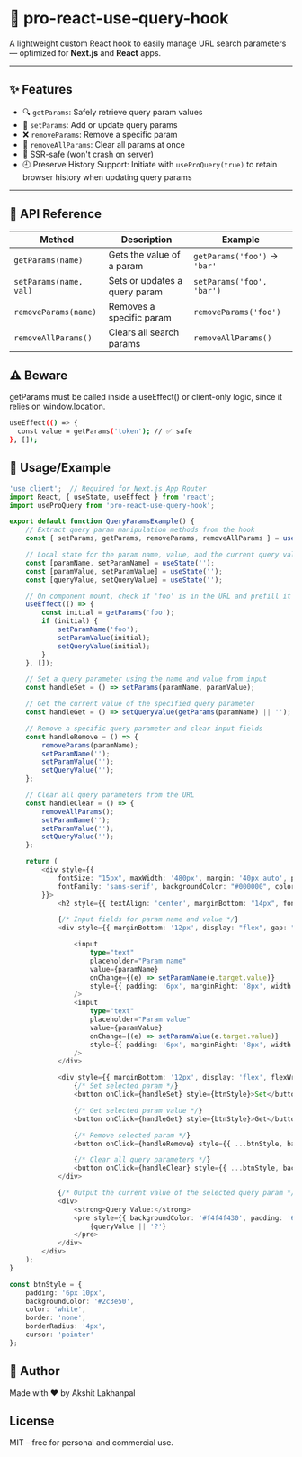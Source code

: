 # 🧩 pro-react-use-query-hook

A lightweight custom React hook to easily manage URL search parameters — optimized for **Next.js** and **React** apps.

---

## ✨ Features

- 🔍 `getParams`: Safely retrieve query param values
- 🧼 `setParams`: Add or update query params
- ❌ `removeParams`: Remove a specific param
- 🔄 `removeAllParams`: Clear all params at once
- 🧠 SSR-safe (won't crash on server)
- 🕘 Preserve History Support: Initiate with `useProQuery(true)` to retain browser history when updating query params

---

## 📖 API Reference

| Method                 | Description                   | Example                      |
| ---------------------- | ----------------------------- | ---------------------------- |
| `getParams(name)`      | Gets the value of a param     | `getParams('foo')` → `'bar'` |
| `setParams(name, val)` | Sets or updates a query param | `setParams('foo', 'bar')`    |
| `removeParams(name)`   | Removes a specific param      | `removeParams('foo')`        |
| `removeAllParams()`    | Clears all search params      | `removeAllParams()`          |

## ⚠️ Beware

getParams must be called inside a useEffect() or client-only logic, since it relies on window.location.

```bash
useEffect(() => {
  const value = getParams('token'); // ✅ safe
}, []);
```

## 📝 Usage/Example

```typescript
'use client';  // Required for Next.js App Router
import React, { useState, useEffect } from 'react';
import useProQuery from 'pro-react-use-query-hook';

export default function QueryParamsExample() {
    // Extract query param manipulation methods from the hook
    const { setParams, getParams, removeParams, removeAllParams } = useProQuery(true);//Pass false if you don't want to preserve search params history

    // Local state for the param name, value, and the current query value shown
    const [paramName, setParamName] = useState('');
    const [paramValue, setParamValue] = useState('');
    const [queryValue, setQueryValue] = useState('');

    // On component mount, check if 'foo' is in the URL and prefill it
    useEffect(() => {
        const initial = getParams('foo');
        if (initial) {
            setParamName('foo');
            setParamValue(initial);
            setQueryValue(initial);
        }
    }, []);

    // Set a query parameter using the name and value from input
    const handleSet = () => setParams(paramName, paramValue);

    // Get the current value of the specified query parameter
    const handleGet = () => setQueryValue(getParams(paramName) || '');

    // Remove a specific query parameter and clear input fields
    const handleRemove = () => {
        removeParams(paramName);
        setParamName('');
        setParamValue('');
        setQueryValue('');
    };

    // Clear all query parameters from the URL
    const handleClear = () => {
        removeAllParams();
        setParamName('');
        setParamValue('');
        setQueryValue('');
    };

    return (
        <div style={{
            fontSize: "15px", maxWidth: '480px', margin: '40px auto', padding: '20px', border: '1px solid #ddd', borderRadius: '8px',
            fontFamily: 'sans-serif', backgroundColor: "#000000", color: '#f5f5f5'
        }}>
            <h2 style={{ textAlign: 'center', marginBottom: "14px", fontWeight: "bold" }}>🔍 useProQuery Demo</h2>

            {/* Input fields for param name and value */}
            <div style={{ marginBottom: '12px', display: "flex", gap: "4px", }}>

                <input
                    type="text"
                    placeholder="Param name"
                    value={paramName}
                    onChange={(e) => setParamName(e.target.value)}
                    style={{ padding: '6px', marginRight: '8px', width: '100%', flex: "1", border: '1px solid #ccc', borderRadius: '4px' }}
                />
                <input
                    type="text"
                    placeholder="Param value"
                    value={paramValue}
                    onChange={(e) => setParamValue(e.target.value)}
                    style={{ padding: '6px', marginRight: '8px', width: '100%', flex: "1", border: '1px solid #ccc', borderRadius: '4px' }}
                />
            </div>

            <div style={{ marginBottom: '12px', display: 'flex', flexWrap: 'wrap', gap: '8px' }}>
                {/* Set selected param */}
                <button onClick={handleSet} style={btnStyle}>Set</button>

                {/* Get selected param value */}
                <button onClick={handleGet} style={btnStyle}>Get</button>

                {/* Remove selected param */}
                <button onClick={handleRemove} style={{ ...btnStyle, backgroundColor: '#e74c3c', marginLeft: "auto" }}>Remove</button>

                {/* Clear all query parameters */}
                <button onClick={handleClear} style={{ ...btnStyle, backgroundColor: '#555' }}>Clear All</button>
            </div>

            {/* Output the current value of the selected query param */}
            <div>
                <strong>Query Value:</strong>
                <pre style={{ backgroundColor: '#f4f4f430', padding: '6px', borderRadius: '4px', marginTop: '4px' }}>
                    {queryValue || '?'}
                </pre>
            </div>
        </div>
    );
}

const btnStyle = {
    padding: '6px 10px',
    backgroundColor: '#2c3e50',
    color: 'white',
    border: 'none',
    borderRadius: '4px',
    cursor: 'pointer'
};
```

## 🐼 Author

Made with ❤️ by Akshit Lakhanpal

## License

MIT – free for personal and commercial use.